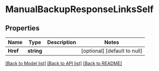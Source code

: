 # ManualBackupResponseLinksSelf

## Properties
Name | Type | Description | Notes
------------ | ------------- | ------------- | -------------
**Href** | **string** |  | [optional] [default to null]

[[Back to Model list]](../README.md#documentation-for-models) [[Back to API list]](../README.md#documentation-for-api-endpoints) [[Back to README]](../README.md)

